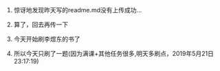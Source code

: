 1. 惊讶地发现昨天写的readme.md没有上传成功...
2. 算了，回去再传一下


3. 今天开始刷李煜东的书了

4. 所以今天只刷了一题(因为满课+其他任务很多,明天多刷点，2019年5月21日23:17:19)
